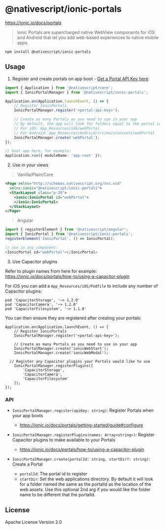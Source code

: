 # @nativescript/ionic-portals

https://ionic.io/docs/portals

> Ionic Portals are supercharged native WebView components for iOS and Android that let you add web-based experiences to native mobile apps.

```cli
npm install @nativescript/ionic-portals
```

## Usage

1. Register and create portals on app boot - [Get a Portal API Key here](https://ionic.io/docs/portals/getting-started/guide):

```ts
import { Application } from '@nativescript/core';
import { IonicPortalManager } from '@nativescript/ionic-portals';

Application.on(Application.launchEvent, () => {
    // Register IonicPortals
    IonicPortalManager.register('<portal-api-key>');

    // Create as many Portals as you need to use in your app
    // By default, the app will look for folders equal to the portal id you use here
    // For iOS: App_Resources/iOS/webPortal
    // For Android: App_Resources/Android/src/main/asssets/webPortal 
    IonicPortalManager.create('webPortal');
});

// boot app here, for example:
Application.run({ moduleName: 'app-root' });
```

2. Use in your views

> Vanilla/Plain/Core

```xml
<Page xmlns="http://schemas.nativescript.org/tns.xsd"
  xmlns:ionic="@nativescript/ionic-portals">
  <StackLayout class="p-20">
    <ionic:IonicPortal id="webPortal">
    </ionic:IonicPortal>
  </StackLayout>
</Page>
```

> Angular

```ts
import { registerElement } from '@nativescript/angular';
import { IonicPortal } from '@nativescript/ionic-portals';
registerElement('IonicPortal', () => IonicPortal);

// use in any component:
<IonicPortal id="webPortal"></IonicPortal>
```

3. Use Capacitor plugins

Refer to plugin names from here for example: https://ionic.io/docs/portals/how-to/using-a-capacitor-plugin

For iOS you can add a `App_Resources/iOS/Podfile` to include any number of Capacitor plugins:

```
pod 'CapacitorStorage', '~> 1.2.0'
pod 'CapacitorCamera', '~> 1.2.0'
pod 'CapacitorFilesystem', '~> 1.1.0'
```

You can then ensure they are registered after creating your portals:

```
Application.on(Application.launchEvent, () => {
	// Register IonicPortals
	IonicPortalManager.register('<portal-api-key>');

	// Create as many Portals as you need to use in your app
	IonicPortalManager.create('ionicWebStart');
	IonicPortalManager.create('ionicWebModal');

  // Register any Capacitor plugins your Portals would like to use
	IonicPortalManager.registerPlugins([
		'CapacitorStorage',
		'CapacitorCamera',
		'CapacitorFilesystem'
	]);
});
```


### API

* `IonicPortalManager.register(apiKey: string)`: Register Portals when your app boots
    * https://ionic.io/docs/portals/getting-started/guide#configure

* `IonicPortalManager.registerPlugins(names: Array<string>)`: Register Capacitor plugins to make available to your Portals
    * https://ionic.io/docs/portals/how-to/using-a-capacitor-plugin

* `IonicPortalManager.create(portalId: string, startDir?: string)`: Create a Portal
    * `portalId`: The portal id to register
    * `startDir`: Set the web applications directory. By default it will look for a folder named the same as the portalId as the location of the web assets. Use this optional 2nd arg if you would like the folder name to be different that the portalId.

## License

Apache License Version 2.0
